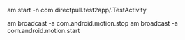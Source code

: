 

am start -n com.directpull.test2app/.TestActivity

 am broadcast -a com.android.motion.stop
 am broadcast -a com.android.motion.start
